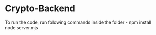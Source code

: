 # Crypto-Backend

To run the code, run following commands inside the folder -
npm install
node server.mjs 
